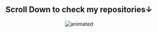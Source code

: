 <h2 align="center"> Scroll Down to check my repositories↓</h2>
<p align="center">
  <img src="https://github.com/wajahat1064/wajahat1064/blob/main/Portfolio.gif" alt="animated" />
</p>
<!--
**wajahat1064/wajahat1064** is a ✨ _special_ ✨ repository because its `README.md` (this file) appears on your GitHub profile.

Here are some ideas to get you started:

- 🔭 I’m currently working on ...
- 🌱 I’m currently learning ...
- 👯 I’m looking to collaborate on ...
- 🤔 I’m looking for help with ...
- 💬 Ask me about ...
- 📫 How to reach me: ...
- 😄 Pronouns: ...
- ⚡ Fun fact: ...
-->
